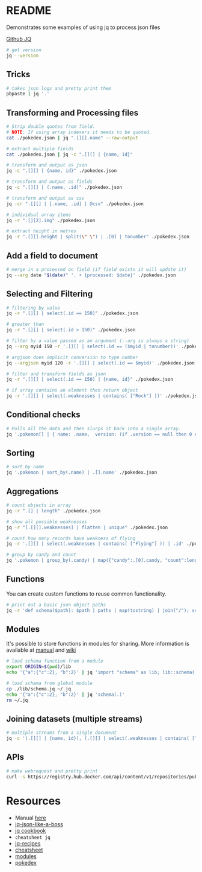 # README
Demonstrates some examples of using jq to process json files

[Github JQ](https://github.com/stedolan/jq)

```sh
# get version
jq --version  
```

## Tricks
```sh
# takes json logs and pretty print them 
pbpaste | jq '.'
```

## Transforming and Processing files
```sh
# Strip double quotes from field.
# NOTE: If using array indexers it needs to be quoted. 
cat ./pokedex.json | jq ".[][].name" --raw-output

# extract multiple fields
cat ./pokedex.json | jq -c ".[][] | {name, id}"    

# transform and output as json
jq -c ".[][] | {name, id}" ./pokedex.json 

# transform and output as fields    
jq -c ".[][] | (.name, .id)" ./pokedex.json

# transform and output as csv     
jq -cr ".[][] | [.name, .id] | @csv" ./pokedex.json     

# individual array items
jq -r ".[][2].img" ./pokedex.json

# extract height in metres 
jq -r ".[][].height | split(\" \") | .[0] | tonumber" ./pokedex.json
```

## Add a field to document 
```sh
# merge in a processed on field (if field exists it will update it)
jq --arg date "$(date)" '. + {processed: $date}' ./pokedex.json
```

## Selecting and Filtering
```sh
# filtering by value
jq -r ".[][] | select(.id == 150)" ./pokedex.json 

# greater than
jq -r ".[][] | select(.id > 150)" ./pokedex.json 

# filter by a value passed as an argument (--arg is always a string) 
jq --arg myid 150 -r '.[][] | select(.id == ($myid | tonumber))' ./pokedex.json 

# argjson does implicit conversion to type number
jq --argjson myid 120 -r '.[][] | select(.id == $myid)' ./pokedex.json 

# filter and transform fields as json
jq -r ".[][] | select(.id == 150) | {name, id}" ./pokedex.json 

# if array contains an element then return object
jq -r '.[][] | select(.weaknesses | contains( ["Rock"] ))' ./pokedex.json 
```

## Conditional checks
```sh
# Pulls all the data and then slurps it back into a single array. 
jq '.pokemon[] | { name: .name,  version: (if .version == null then 0 else .version end)}' ./pokedex.json | jq  -s '{pokemon: (.)}'
```

## Sorting
```sh
# sort by name
jq '.pokemon | sort_by(.name) | .[].name' ./pokedex.json 
```

## Aggregations

```sh
# count objects in array
jq -r ".[] | length" ./pokedex.json 

# show all possible weaknesses
jq -r "[.[][].weaknesses] | flatten | unique" ./pokedex.json 

# count how many records have weakness of flying
jq -r '.[][] | select(.weaknesses | contains( ["Flying"] )) | .id' ./pokedex.json | jq --slurp '. | length'

# group by candy and count
jq '.pokemon | group_by(.candy) | map({"candy":.[0].candy, "count":length})' ./pokedex.json 

```

## Functions
You can create custom functions to reuse common functionality.
```sh
# print out a basic json object paths 
jq -r 'def schema($path): $path | paths | map(tostring) | join("/"); schema(.[][2])' ./pokedex.json
```

## Modules
It's possible to store functions in modules for sharing.
More information is available at [manual](https://stedolan.github.io/jq/manual/#Modules) and
[wiki](https://github.com/stedolan/jq/wiki/Modules)  
```sh
# load schema function from a module
export ORIGIN=$(pwd)/lib
echo '{"a":{"c":2}, "b":2}' | jq 'import "schema" as lib; lib::schema(.)'

# load schema from global module
cp ./lib/schema.jq ~/.jq    
echo '{"a":{"c":2}, "b":2}' | jq 'schema(.)'
rm ~/.jq   
```

## Joining datasets (multiple streams)

```sh
# multiple streams from a single document 
jq -c '(.[][] | {name, id}), (.[][] | select(.weaknesses | contains( ["Rock"])) | { "name": .name, "weakness": "rock" })' ./pokedex.json 
```


## APIs
```sh
# make webrequest and pretty print
curl -s https://registry.hub.docker.com/api/content/v1/repositories/public/library/bash/tags | jq    
```

# Resources
* Manual [here](https://stedolan.github.io/jq/manual/v1.6/)
* [jq-json-like-a-boss](https://www.slideshare.net/btiernay/jq-json-like-a-boss)  
* [jq cookbook](https://github.com/stedolan/jq/wiki/Cookbook)  
* ```cheatsheet jq```    
* [jq-recipes](https://remysharp.com/drafts/jq-recipes)  
* [cheatsheet](https://gist.github.com/olih/f7437fb6962fb3ee9fe95bda8d2c8fa4)  
* [modules](https://github.com/stedolan/jq/wiki/Modules)
* [pokedex](https://raw.githubusercontent.com/Biuni/PokemonGO-Pokedex/master/pokedex.json)  